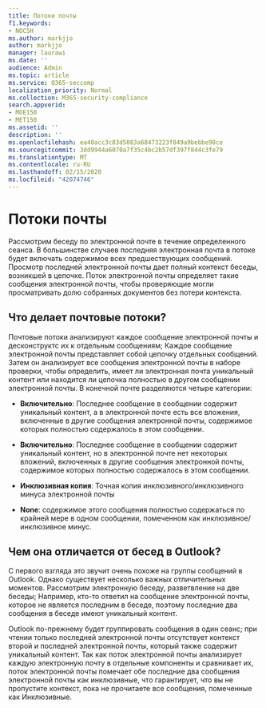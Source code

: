 ```yaml
---
title: Потоки почты
f1.keywords:
- NOCSH
ms.author: markjjo
author: markjjo
manager: laurawi
ms.date: ''
audience: Admin
ms.topic: article
ms.service: O365-seccomp
localization_priority: Normal
ms.collection: M365-security-compliance
search.appverid:
- MOE150
- MET150
ms.assetid: ''
description: ''
ms.openlocfilehash: ea40acc3c83d5083a68473223f849a9bebbe98ce
ms.sourcegitcommit: 3dd9944a6070a7f35c4bc2b57df397f844c3fe79
ms.translationtype: MT
ms.contentlocale: ru-RU
ms.lasthandoff: 02/15/2020
ms.locfileid: "42074746"
---
```

# <a name="email-threading"></a>Потоки почты

Рассмотрим беседу по электронной почте в течение определенного сеанса. В большинстве случаев последняя электронная почта в потоке будет включать содержимое всех предшествующих сообщений. Просмотр последней электронной почты дает полный контекст беседы, возникшей в цепочке. Поток электронной почты определяет такие сообщения электронной почты, чтобы проверяющие могли просматривать долю собранных документов без потери контекста.

## <a name="what-does-email-threading-do"></a>Что делает почтовые потоки?

Почтовые потоки анализируют каждое сообщение электронной почты и десконструктс их к отдельным сообщениям; Каждое сообщение электронной почты представляет собой цепочку отдельных сообщений. Затем он анализирует все сообщения электронной почты в наборе проверки, чтобы определить, имеет ли электронная почта уникальный контент или находится ли цепочка полностью в другом сообщении электронной почты. В конечной почте разделяются четыре категории:

- **Включительно**: Последнее сообщение в сообщении содержит уникальный контент, а в электронной почте есть все вложения, включенные в другие сообщения электронной почты, содержимое которых полностью содержалось в этом сообщении.


- **Включительно**: Последнее сообщение в сообщении содержит уникальный контент, но в электронной почте нет некоторых вложений, включенных в другие сообщения электронной почты, содержимое которых полностью содержалось в этом сообщении.

- **Инклюзивная копия**: Точная копия инклюзивного/инклюзивного минуса электронной почты

- **None**: содержимое этого сообщения полностью содержаться по крайней мере в одном сообщении, помеченном как инклюзивное/инклюзивное минус.

## <a name="how-is-it-different-from-conversations-in-outlook"></a>Чем она отличается от бесед в Outlook?
С первого взгляда это звучит очень похоже на группы сообщений в Outlook. Однако существует несколько важных отличительных моментов. Рассмотрим электронную беседу, разветвление на две беседы; Например, кто-то ответил на сообщение электронной почты, которое не является последним в беседе, поэтому последние два сообщения в беседе имеют уникальный контент.

Outlook по-прежнему будет группировать сообщения в один сеанс; при чтении только последней электронной почты отсутствует контекст второй и последней электронной почты, который также содержит уникальный контент. Так как поток электронной почты анализирует каждую электронную почту в отдельные компоненты и сравнивает их, поток электронной почты помечает обе последние два сообщения электронной почты как инклюзивные, что гарантирует, что вы не пропустите контекст, пока не прочитаете все сообщения, помеченные как Инклюзивные.
